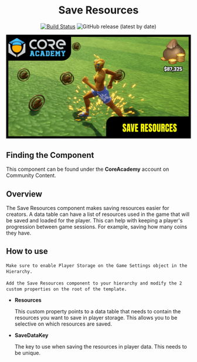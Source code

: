 <div align="center">

# Save Resources

[![Build Status](https://github.com/ManticoreGamesInc/Bootcamp-Save-Resources/workflows/CI/badge.svg)](https://github.com/ManticoreGamesInc/Bootcamp-Save-Resources/actions/workflows/ci.yml?query=workflow%3ACI%29)
![GitHub release (latest by date)](https://img.shields.io/github/v/release/ManticoreGamesInc/Bootcamp-Save-Resources?style=plastic)

![Preview](/Screenshots/Main.png)

</div>

## Finding the Component

This component can be found under the **CoreAcademy** account on Community Content.

## Overview

The Save Resources component makes saving resources easier for creators. A data table can have a list of resources used in the game that will be saved and loaded for the player. This can help with keeping a player's progression between game sessions. For example, saving how many coins they have.

## How to use

	Make sure to enable Player Storage on the Game Settings object in the Hierarchy.

	Add the Save Resources component to your hierarchy and modify the 2 custom properties on the root of the template.

- **Resources**

	This custom property points to a data table that needs to contain the resources you want to save in player storage. This allows you to be selective on which resources are saved.

- **SaveDataKey**

	The key to use when saving the resources in player data. This needs to be unique.
